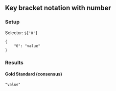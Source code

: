 ## Key bracket notation with number

### Setup
Selector: `$['0']`

    {
        "0": "value"
    }

### Results
####  Gold Standard (consensus)

    "value"

